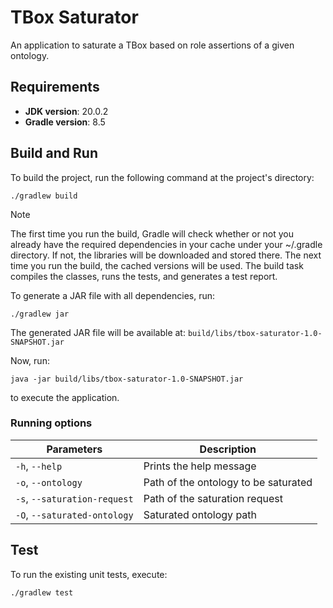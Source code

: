 # TBox Saturator
An application to saturate a TBox based on role assertions of a given ontology.

## Requirements

- **JDK version**: 20.0.2
- **Gradle version**: 8.5

## Build and Run

To build the project, run the following command at the project's directory:

```Batchfile
./gradlew build
```

> [!NOTE]
> The first time you run the build, Gradle will check whether or not you already have the required dependencies in your cache under your ~/.gradle directory. If not, the libraries will be downloaded and stored there. The next time you run the build, the cached versions will be used. The build task compiles the classes, runs the tests, and generates a test report.

To generate a JAR file with all dependencies, run: 

```Batchfile
./gradlew jar
```

The generated JAR file will be available at: `build/libs/tbox-saturator-1.0-SNAPSHOT.jar`

Now, run:

```Batchfile
java -jar build/libs/tbox-saturator-1.0-SNAPSHOT.jar
```
to execute the application.

### Running options

|Parameters                   | Description                          |
|-----------------------------|--------------------------------------|
|`-h`, `--help`               | Prints the help message              |
|`-o`, `--ontology`           | Path of the ontology to be saturated |
|`-s`, `--saturation-request` | Path of the saturation request       |
|`-O`, `--saturated-ontology` | Saturated ontology path              |

## Test

To run the existing unit tests, execute:

```Batchfile
./gradlew test
```